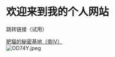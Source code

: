 
<!DOCTYPE html>
<html lang="zh-CN">
<head>
    <meta charset="UTF-8">
    <title>我的个人网站</title>
</head>
<body>
    <h1>欢迎来到我的个人网站</h1>
    <p>跳转链接（试用）</p>
    <a href="https://seicing.com/html/aoe2/index-aoe4units.html?civ=chi">肥猫的秘密基地（帝Ⅳ）</a>
    <br>
    <img src="https://i.imgs.ovh/2025/04/05/OD74Y.jpeg" alt="OD74Y.jpeg" border="0" />
</body>
</html>
